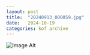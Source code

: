 ```yaml
---
layout:	post
title:	"20240913_000859.jpg"
date:	2024-10-19
categories:	kof archive
---
```


![Image Alt](https://k0f.github.io/assets/20240913_000859.jpg)
